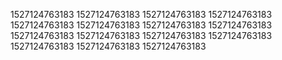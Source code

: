 1527124763183
1527124763183
1527124763183
1527124763183
1527124763183
1527124763183
1527124763183
1527124763183
1527124763183
1527124763183
1527124763183
1527124763183
1527124763183
1527124763183
1527124763183